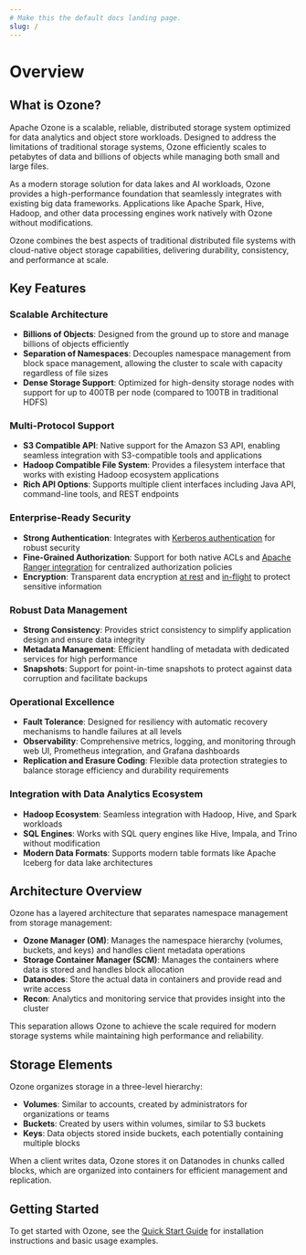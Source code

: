 ```yaml
---
# Make this the default docs landing page.
slug: /
---
```


# Overview

## What is Ozone?

Apache Ozone is a scalable, reliable, distributed storage system optimized for data analytics and object store workloads. Designed to address the limitations of traditional storage systems, Ozone efficiently scales to petabytes of data and billions of objects while managing both small and large files.

As a modern storage solution for data lakes and AI workloads, Ozone provides a high-performance foundation that seamlessly integrates with existing big data frameworks. Applications like Apache Spark, Hive, Hadoop, and other data processing engines work natively with Ozone without modifications.

Ozone combines the best aspects of traditional distributed file systems with cloud-native object storage capabilities, delivering durability, consistency, and performance at scale.

## Key Features

### Scalable Architecture

- **Billions of Objects**: Designed from the ground up to store and manage billions of objects efficiently
- **Separation of Namespaces**: Decouples namespace management from block space management, allowing the cluster to scale with capacity regardless of file sizes
- **Dense Storage Support**: Optimized for high-density storage nodes with support for up to 400TB per node (compared to 100TB in traditional HDFS)

### Multi-Protocol Support

- **S3 Compatible API**: Native support for the Amazon S3 API, enabling seamless integration with S3-compatible tools and applications
- **Hadoop Compatible File System**: Provides a filesystem interface that works with existing Hadoop ecosystem applications
- **Rich API Options**: Supports multiple client interfaces including Java API, command-line tools, and REST endpoints

### Enterprise-Ready Security

- **Strong Authentication**: Integrates with [Kerberos authentication](administrator-guide/configuration/security/kerberos) for robust security
- **Fine-Grained Authorization**: Support for both native ACLs and [Apache Ranger integration](administrator-guide/configuration/security/ranger) for centralized authorization policies
- **Encryption**: Transparent data encryption [at rest](administrator-guide/configuration/security/encryption/transparent-data-encryption) and [in-flight](administrator-guide/configuration/security/encryption/network-encryption) to protect sensitive information

### Robust Data Management

- **Strong Consistency**: Provides strict consistency to simplify application design and ensure data integrity
- **Metadata Management**: Efficient handling of metadata with dedicated services for high performance
- **Snapshots**: Support for point-in-time snapshots to protect against data corruption and facilitate backups

### Operational Excellence

- **Fault Tolerance**: Designed for resiliency with automatic recovery mechanisms to handle failures at all levels
- **Observability**: Comprehensive metrics, logging, and monitoring through web UI, Prometheus integration, and Grafana dashboards
- **Replication and Erasure Coding**: Flexible data protection strategies to balance storage efficiency and durability requirements

### Integration with Data Analytics Ecosystem

- **Hadoop Ecosystem**: Seamless integration with Hadoop, Hive, and Spark workloads
- **SQL Engines**: Works with SQL query engines like Hive, Impala, and Trino without modification
- **Modern Data Formats**: Supports modern table formats like Apache Iceberg for data lake architectures

## Architecture Overview

Ozone has a layered architecture that separates namespace management from storage management:

- **Ozone Manager (OM)**: Manages the namespace hierarchy (volumes, buckets, and keys) and handles client metadata operations
- **Storage Container Manager (SCM)**: Manages the containers where data is stored and handles block allocation
- **Datanodes**: Store the actual data in containers and provide read and write access
- **Recon**: Analytics and monitoring service that provides insight into the cluster

This separation allows Ozone to achieve the scale required for modern storage systems while maintaining high performance and reliability.

## Storage Elements

Ozone organizes storage in a three-level hierarchy:

- **Volumes**: Similar to accounts, created by administrators for organizations or teams
- **Buckets**: Created by users within volumes, similar to S3 buckets
- **Keys**: Data objects stored inside buckets, each potentially containing multiple blocks

When a client writes data, Ozone stores it on Datanodes in chunks called blocks, which are organized into containers for efficient management and replication.

## Getting Started

To get started with Ozone, see the [Quick Start Guide](./02-quick-start/01-installation/01-docker.md) for installation instructions and basic usage examples.

